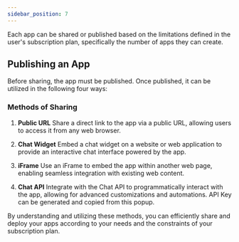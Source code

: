 ```yaml
---
sidebar_position: 7
---
```


Each app can be shared or published based on the limitations defined in the user's subscription plan, specifically the number of apps they can create.

## Publishing an App

Before sharing, the app must be published. Once published, it can be utilized in the following four ways:

### Methods of Sharing

1. **Public URL** Share a direct link to the app via a public URL, allowing users to access it from any web browser.

2. **Chat Widget** Embed a chat widget on a website or web application to provide an interactive chat interface powered by the app.

3. **iFrame** Use an iFrame to embed the app within another web page, enabling seamless integration with existing web content.

4. **Chat API** Integrate with the Chat API to programmatically interact with the app, allowing for advanced customizations and automations. API Key can be generated and copied from this popup.

By understanding and utilizing these methods, you can efficiently share and deploy your apps according to your needs and the constraints of your subscription plan.
